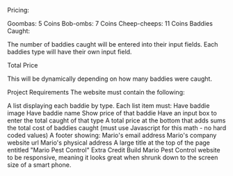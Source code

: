 Pricing:

Goombas: 5 Coins
Bob-ombs: 7 Coins
Cheep-cheeps: 11 Coins
Baddies Caught:

The number of baddies caught will be entered into their input fields. Each baddies type will have their own input field.

Total Price

This will be dynamically depending on how many baddies were caught.


Project Requirements
The website must contain the following:

A list displaying each baddie by type. Each list item must:
Have baddie image
Have baddie name
Show price of that baddie
Have an input box to enter the total caught of that type
A total price at the bottom that adds sums the total cost of baddies caught
(must use Javascript for this math - no hard coded values)
A footer showing:
Mario's email address
Mario's company website url
Mario's physical address
A large title at the top of the page entitled "Mario Pest Control"
Extra Credit
Build Mario Pest Control website to be responsive, meaning it looks great when shrunk down to the screen size of a smart phone.